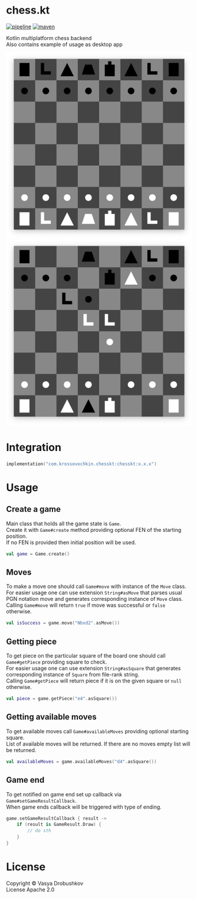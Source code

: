 # chess.kt

[![pipeline](https://github.com/krossovochkin/chess.kt/actions/workflows/pipeline.yml/badge.svg?branch=main)](https://github.com/krossovochkin/chess.kt/actions/workflows/pipeline.yml)
[![maven](https://img.shields.io/maven-central/v/com.krossovochkin.chesskt/chesskt)](https://mvnrepository.com/artifact/com.krossovochkin.chesskt/chesskt)

Kotlin multiplatform chess backend  
Also contains example of usage as desktop app  

![](/img/chess_initial.png)
![](/img/chess_checkmate.png)

# Integration

```kotlin
implementation("com.krossovochkin.chesskt:chesskt:x.x.x")
```

# Usage

## Create a game

Main class that holds all the game state is `Game`.  
Create it with `Game#create` method providing optional FEN of the starting position.  
If no FEN is provided then initial position will be used.

```kotlin
val game = Game.create()
```

## Moves

To make a move one should call `Game#move` with instance of the `Move` class.  
For easier usage one can use extension `String#asMove` that parses usual PGN notation move and generates corresponding instance of `Move` class.  
Calling `Game#move` will return `true` if move was successful or `false` otherwise.  

```kotlin
val isSuccess = game.move("Nbxd2".asMove())
```

## Getting piece

To get piece on the particular square of the board one should call `Game#getPiece` providing square to check.  
For easier usage one can use extension `String#asSquare` that generates corresponding instance of `Square` from file-rank string.  
Calling `Game#getPiece` will return piece if it is on the given square or `null` otherwise.  

```kotlin
val piece = game.getPiece("e4".asSquare())
```

## Getting available moves

To get available moves call `Game#availableMoves` providing optional starting square.  
List of available moves will be returned. If there are no moves empty list will be returned.  

```kotlin
val availableMoves = game.availableMoves("d4".asSquare())
```

## Game end

To get notified on game end set up callback via `Game#setGameResultCallback`.  
When game ends callback will be triggered with type of ending.

```kotlin
game.setGameResultCallback { result ->
    if (result is GameResult.Draw) {
        // do sth
    }
}
```

# License
Copyright © Vasya Drobushkov  
License Apache 2.0
